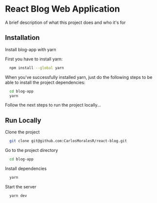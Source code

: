 
# React Blog Web Application

A brief description of what this project does and who it's for


## Installation

Install blog-app with yarn

First you have to install yarn:

```bash
  npm install --global yarn

```

When you've successfully installed yarn, just do the
following steps to be able to install the project dependencies:

```bash
  cd blog-app
  yarn
```

Follow the next steps to run the project locally...



## Run Locally

Clone the project

```bash
  git clone git@github.com:CarlosMoralesR/react-blog.git
```

Go to the project directory

```bash
  cd blog-app
```

Install dependencies

```bash
  yarn
```

Start the server

```bash
  yarn dev
```

